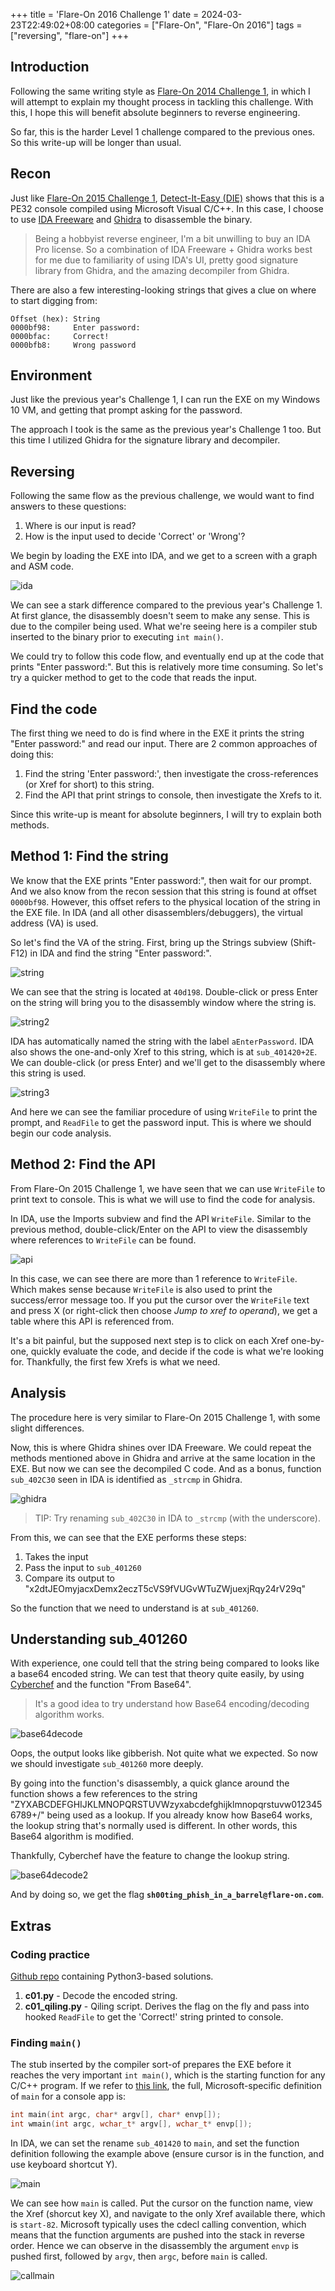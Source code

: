 +++
title = 'Flare-On 2016 Challenge 1'
date = 2024-03-23T22:49:02+08:00
categories = ["Flare-On", "Flare-On 2016"]
tags = ["reversing", "flare-on"]
+++

## Introduction

Following the same writing style as [Flare-On 2014 Challenge 1][f01c01], in
which I will attempt to explain my thought process in tackling this challenge.
With this, I hope this will benefit absolute beginners to reverse engineering.

So far, this is the harder Level 1 challenge compared to the previous ones. So
this write-up will be longer than usual.

## Recon

Just like [Flare-On 2015 Challenge 1][f02c01], [Detect-It-Easy (DIE)][die] shows
that this is a PE32 console compiled using Microsoft Visual C/C++. In this case,
I choose to use [IDA Freeware][idafree] and [Ghidra][ghidra] to disassemble the
binary.

> Being a hobbyist reverse engineer, I'm a bit unwilling to buy an IDA Pro
> license. So a combination of IDA Freeware + Ghidra works best for me due to
> familiarity of using IDA's UI, pretty good signature library from Ghidra, and
> the amazing decompiler from Ghidra.

There are also a few interesting-looking strings that gives a clue on where to
start digging from:

```text
Offset (hex): String
0000bf98:     Enter password:
0000bfac:     Correct!
0000bfb8:     Wrong password
```

## Environment

Just like the previous year's Challenge 1, I can run the EXE on my Windows 10
VM, and getting that prompt asking for the password.

The approach I took is the same as the previous year's Challenge 1 too. But this
time I utilized Ghidra for the signature library and decompiler.

## Reversing

Following the same flow as the previous challenge, we would want to find answers
to these questions:

1. Where is our input is read?
2. How is the input used to decide 'Correct' or 'Wrong'?

We begin by loading the EXE into IDA, and we get to a screen with a graph and
ASM code.

![ida](./flareon2016c01_img01.PNG)

We can see a stark difference compared to the previous year's Challenge 1. At
first glance, the disassembly doesn't seem to make any sense. This is due to the
compiler being used. What we're seeing here is a compiler stub inserted to the
binary prior to executing `int main()`.

We could try to follow this code flow, and eventually end up at the code that
prints "Enter password:". But this is relatively more time consuming. So let's
try a quicker method to get to the code that reads the input.

## Find the code

The first thing we need to do is find where in the EXE it prints the string
"Enter password:" and read our input. There are 2 common approaches of doing
this:

1. Find the string 'Enter password:', then investigate the cross-references (or
   Xref for short) to this string.
2. Find the API that print strings to console, then investigate the Xrefs to
   it.

Since this write-up is meant for absolute beginners, I will try to explain both
methods.

## Method 1: Find the string

We know that the EXE prints "Enter password:", then wait for our prompt. And we
also know from the recon session that this string is found at offset `0000bf98`.
However, this offset refers to the physical location of the string in the EXE
file. In IDA (and all other disassemblers/debuggers), the virtual address (VA)
is used.

So let's find the VA of the string. First, bring up the Strings subview
(Shift-F12) in IDA and find the string "Enter password:".

![string](./flareon2016c01_img02.PNG)

We can see that the string is located at `40d198`. Double-click or press Enter
on the string will bring you to the disassembly window where the string is.

![string2](./flareon2016c01_img03.PNG)

IDA has automatically named the string with the label `aEnterPassword`. IDA also
shows the one-and-only Xref to this string, which is at `sub_401420+2E`. We can
double-click (or press Enter) and we'll get to the disassembly where this string
is used.

![string3](./flareon2016c01_img04.PNG)

And here we can see the familiar procedure of using `WriteFile` to print the
prompt, and `ReadFile` to get the password input. This is where we should begin
our code analysis.

## Method 2: Find the API

From Flare-On 2015 Challenge 1, we have seen that we can use `WriteFile` to
print text to console. This is what we will use to find the code for analysis.

In IDA, use the Imports subview and find the API `WriteFile`. Similar to the
previous method, double-click/Enter on the API to view the disassembly where
references to `WriteFile` can be found.

![api](./flareon2016c01_img05.PNG)

In this case, we can see there are more than 1 reference to `WriteFile`. Which
makes sense because `WriteFile` is also used to print the success/error message
too. If you put the cursor over the `WriteFile` text and press X (or right-click
then choose _Jump to xref to operand_), we get a table where this API is
referenced from.

It's a bit painful, but the supposed next step is to click on each Xref
one-by-one, quickly evaluate the code, and decide if the code is what we're
looking for. Thankfully, the first few Xrefs is what we need.

## Analysis

The procedure here is very similar to Flare-On 2015 Challenge 1, with some
slight differences.

Now, this is where Ghidra shines over IDA Freeware. We could repeat the methods
mentioned above in Ghidra and arrive at the same location in the EXE. But now
we can see the decompiled C code. And as a bonus, function `sub_402C30` seen in
IDA is identified as `_strcmp` in Ghidra.

![ghidra](./flareon2016c01_img06.PNG)

> TIP: Try renaming `sub_402C30` in IDA to `_strcmp` (with the underscore).

From this, we can see that the EXE performs these steps:

1. Takes the input
2. Pass the input to `sub_401260`
3. Compare its output to "x2dtJEOmyjacxDemx2eczT5cVS9fVUGvWTuZWjuexjRqy24rV29q"

So the function that we need to understand is at `sub_401260`.

## Understanding sub_401260

With experience, one could tell that the string being compared to looks like a
base64 encoded string. We can test that theory quite easily, by using
[Cyberchef][cyberchef] and the function "From Base64".

> It's a good idea to try understand how Base64 encoding/decoding algorithm works.

![base64decode](./flareon2016c01_img07.PNG)

Oops, the output looks like gibberish. Not quite what we expected. So now we
should investigate `sub_401260` more deeply.

By going into the function's disassembly, a quick glance around the function
shows a few references to the string "ZYXABCDEFGHIJKLMNOPQRSTUVWzyxabcdefghijklmnopqrstuvw0123456789+/"
being used as a lookup. If you already know how Base64 works, the lookup string
that's normally used is different. In other words, this Base64 algorithm is
modified.

Thankfully, Cyberchef have the feature to change the lookup string.

![base64decode2](./flareon2016c01_img08.PNG)

And by doing so, we get the flag **`sh00ting_phish_in_a_barrel@flare-on.com`**.

## Extras

### Coding practice

[Github repo][f16c01gh] containing Python3-based solutions.

1. **c01.py** - Decode the encoded string.
2. **c01_qiling.py** - Qiling script. Derives the flag on the fly and pass into
   hooked `ReadFile` to get the 'Correct!' string printed to console.

### Finding `main()`

The stub inserted by the compiler sort-of prepares the EXE before it reaches the
very important `int main()`, which is the starting function for any C/C++
program. If we refer to [this link][main], the full, Microsoft-specific
definition of `main` for a console app is:

```c++
int main(int argc, char* argv[], char* envp[]);
int wmain(int argc, wchar_t* argv[], wchar_t* envp[]);
```

In IDA, we can set the rename `sub_401420` to `main`, and set the function
definition following the example above (ensure cursor is in the function, and
use keyboard shortcut Y).

![main](./flareon2016c01_img09.PNG)

We can see how `main` is called. Put the cursor on the function name, view the
Xref (shorcut key X), and navigate to the only Xref available there, which is
`start-82`. Microsoft typically uses the cdecl calling convention, which means
that the function arguments are pushed into the stack in reverse order. Hence
we can observe in the disassembly the argument `envp` is pushed first, followed
by `argv`, then `argc`, before `main` is called.

![callmain](./flareon2016c01_img10.PNG)

[die]: https://github.com/horsicq/Detect-It-Easy
[f01c01]: /posts/flareon/2014/f01c01
[f02c01]: /posts/flareon/2015/f02c01
[f16c01gh]: https://github.com/junyian/flare-on-2016/tree/main/c01
[ghidra]: https://ghidra-sre.org/
[idafree]: https://hex-rays.com/ida-free/
[cyberchef]: https://gchq.github.io/CyberChef/
[main]: https://docs.microsoft.com/en-us/cpp/cpp/main-function-command-line-args?view=msvc-160
